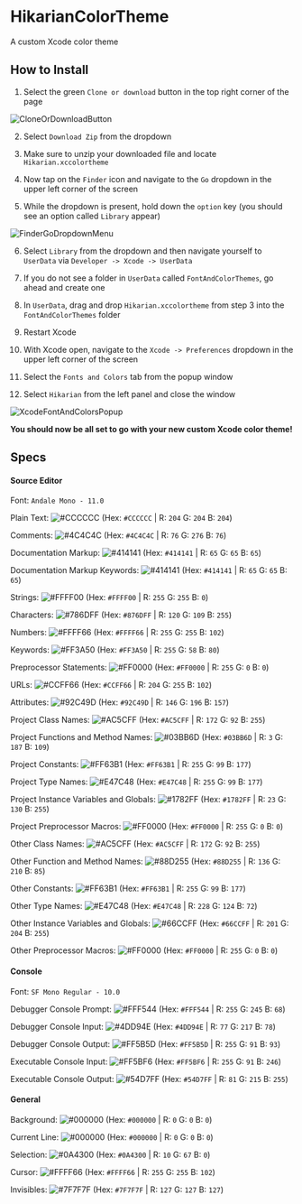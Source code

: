 # HikarianColorTheme
A custom Xcode color theme

## How to Install
1. Select the green `Clone or download` button in the top right corner of the page

![CloneOrDownloadButton](https://i.imgur.com/xLqlBZK.png)

2. Select `Download Zip` from the dropdown

3. Make sure to unzip your downloaded file and locate `Hikarian.xccolortheme`

4. Now tap on the `Finder` icon and navigate to the `Go` dropdown in the upper left corner of the screen

5. While the dropdown is present, hold down the `option` key (you should see an option called `Library` appear)

![FinderGoDropdownMenu](https://i.imgur.com/L0BeRnP.png)

6. Select `Library` from the dropdown and then navigate yourself to `UserData` via `Developer -> Xcode -> UserData`

7. If you do not see a folder in `UserData` called `FontAndColorThemes`, go ahead and create one

8. In `UserData`, drag and drop `Hikarian.xccolortheme` from step 3 into the `FontAndColorThemes` folder

9. Restart Xcode

10. With Xcode open, navigate to the `Xcode -> Preferences` dropdown in the upper left corner of the screen

11. Select the `Fonts and Colors` tab from the popup window

12. Select `Hikarian` from the left panel and close the window

![XcodeFontAndColorsPopup](https://i.imgur.com/f4lHprz.png)

<strong>You should now be all set to go with your new custom Xcode color theme!</strong>

## Specs

#### Source Editor

Font: `Andale Mono - 11.0`

Plain Text: ![#CCCCCC](https://placehold.it/15/CCCCCC/000000?text=+) (Hex: `#CCCCCC` | R: `204` G: `204` B: `204`)

Comments: ![#4C4C4C](https://placehold.it/15/4C4C4C/000000?text=+) (Hex: `#4C4C4C` | R: `76` G: `276` B: `76`)

Documentation Markup: ![#414141](https://placehold.it/15/414141/000000?text=+) (Hex: `#414141` | R: `65` G: `65` B: `65`)

Documentation Markup Keywords: ![#414141](https://placehold.it/15/414141/000000?text=+) (Hex: `#414141` | R: `65` G: `65` B: `65`)

Strings: ![#FFFF00](https://placehold.it/15/FFFF00/000000?text=+) (Hex: `#FFFF00` | R: `255` G: `255` B: `0`)

Characters: ![#786DFF](https://placehold.it/15/786DFF/000000?text=+) (Hex: `#876DFF` | R: `120` G: `109` B: `255`)

Numbers: ![#FFFF66](https://placehold.it/15/FFFF66/000000?text=+) (Hex: `#FFFF66` | R: `255` G: `255` B: `102`)

Keywords: ![#FF3A50](https://placehold.it/15/FF3A50/000000?text=+) (Hex: `#FF3A50` | R: `255` G: `58` B: `80`)

Preprocessor Statements: ![#FF0000](https://placehold.it/15/FF0000/000000?text=+) (Hex: `#FF0000` | R: `255` G: `0` B: `0`)

URLs: ![#CCFF66](https://placehold.it/15/CCFF66/000000?text=+) (Hex: `#CCFF66` | R: `204` G: `255` B: `102`)

Attributes: ![#92C49D](https://placehold.it/15/92C49D/000000?text=+) (Hex: `#92C49D` | R: `146` G: `196` B: `157`)

Project Class Names: ![#AC5CFF](https://placehold.it/15/AC5CFF/000000?text=+) (Hex: `#AC5CFF` | R: `172` G: `92` B: `255`)

Project Functions and Method Names: ![#03BB6D](https://placehold.it/15/03BB6D/000000?text=+) (Hex: `#03BB6D` | R: `3` G: `187` B: `109`)

Project Constants: ![#FF63B1](https://placehold.it/15/FF63B1/000000?text=+) (Hex: `#FF63B1` | R: `255` G: `99` B: `177`)

Project Type Names: ![#E47C48](https://placehold.it/15/E47C48/000000?text=+) (Hex: `#E47C48` | R: `255` G: `99` B: `177`)

Project Instance Variables and Globals: ![#1782FF](https://placehold.it/15/1782FF/000000?text=+) (Hex: `#1782FF` | R: `23` G: `130` B: `255`)

Project Preprocessor Macros: ![#FF0000](https://placehold.it/15/FF0000/000000?text=+) (Hex: `#FF0000` | R: `255` G: `0` B: `0`)

Other Class Names: ![#AC5CFF](https://placehold.it/15/AC5CFF/000000?text=+) (Hex: `#AC5CFF` | R: `172` G: `92` B: `255`)

Other Function and Method Names: ![#88D255](https://placehold.it/15/88D255/000000?text=+) (Hex: `#88D255` | R: `136` G: `210` B: `85`)

Other Constants: ![#FF63B1](https://placehold.it/15/FF63B1/000000?text=+) (Hex: `#FF63B1` | R: `255` G: `99` B: `177`)

Other Type Names: ![#E47C48](https://placehold.it/15/E47C48/000000?text=+) (Hex: `#E47C48` | R: `228` G: `124` B: `72`)

Other Instance Variables and Globals: ![#66CCFF](https://placehold.it/15/66CCFF/000000?text=+) (Hex: `#66CCFF` | R: `201` G: `204` B: `255`)

Other Preprocessor Macros: ![#FF0000](https://placehold.it/15/FF0000/000000?text=+) (Hex: `#FF0000` | R: `255` G: `0` B: `0`)

#### Console

Font: `SF Mono Regular - 10.0`

Debugger Console Prompt: ![#FFF544](https://placehold.it/15/FFF544/000000?text=+) (Hex: `#FFF544` | R: `255` G: `245` B: `68`)

Debugger Console Input: ![#4DD94E](https://placehold.it/15/4DD94E/000000?text=+) (Hex: `#4DD94E` | R: `77` G: `217` B: `78`)

Debugger Console Output: ![#FF5B5D](https://placehold.it/15/FF5B5D/000000?text=+) (Hex: `#FF5B5D` | R: `255` G: `91` B: `93`)

Executable Console Input: ![#FF5BF6](https://placehold.it/15/FF5BF6/000000?text=+) (Hex: `#FF5BF6` | R: `255` G: `91` B: `246`)

Executable Console Output: ![#54D7FF](https://placehold.it/15/54D7FF/000000?text=+) (Hex: `#54D7FF` | R: `81` G: `215` B: `255`)

#### General

Background: ![#000000](https://placehold.it/15/000000/000000?text=+) (Hex: `#000000` | R: `0` G: `0` B: `0`)

Current Line: ![#000000](https://placehold.it/15/000000/000000?text=+) (Hex: `#000000` | R: `0` G: `0` B: `0`)

Selection: ![#0A4300](https://placehold.it/15/0A4300/000000?text=+) (Hex: `#0A4300` | R: `10` G: `67` B: `0`)

Cursor: ![#FFFF66](https://placehold.it/15/FFFF66/000000?text=+) (Hex: `#FFFF66` | R: `255` G: `255` B: `102`)

Invisibles: ![#7F7F7F](https://placehold.it/15/7F7F7F/000000?text=+) (Hex: `#7F7F7F` | R: `127` G: `127` B: `127`)
